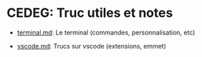 # CEDEG: Truc utiles et notes

- [terminal.md](./terminal/README.md): Le terminal (commandes, personnalisation, etc)

- [vscode.md](./vscode/README.md): Trucs sur vscode (extensions, emmet)
